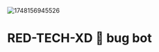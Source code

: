 ![1748156945526](https://github.com/user-attachments/assets/51c719b0-4463-4da0-a72e-3f7283232766)

# RED-TECH-XD 👿 bug bot 

